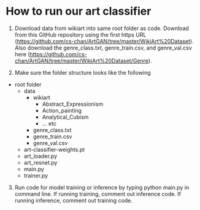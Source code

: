 # How to run our art classifier

1) Download data from wikiart into same root folder as code. Download from this GitHub repository using the first https URL (https://github.com/cs-chan/ArtGAN/tree/master/WikiArt%20Dataset). Also download the genre_class.txt, genre_train.csv, and genre_val.csv here (https://github.com/cs-chan/ArtGAN/tree/master/WikiArt%20Dataset/Genre).

2) Make sure the folder structure looks like the following
- root folder
  - data
    - wikiart
      - Abstract_Expressionism
      - Action_painting
      - Analytical_Cubism
      - ... etc
    - genre_class.txt
    - genre_train.csv
    - genre_val.csv
  - art-classifier-weights.pt
  - art_loader.py
  - art_resnet.py
  - main.py
  - trainer.py

3) Run code for model training or inference by typing python main.py in command line. If running training, comment out inference code. If running inference, comment out training code.